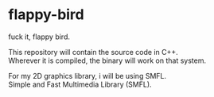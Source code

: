 # flappy-bird
fuck it, flappy bird.

This repository will contain the source code in C++. <br>
Wherever it is compiled, the binary will work on that system. 

For my 2D graphics library, i will be using SMFL. <br>
Simple and Fast Multimedia Library (SMFL).